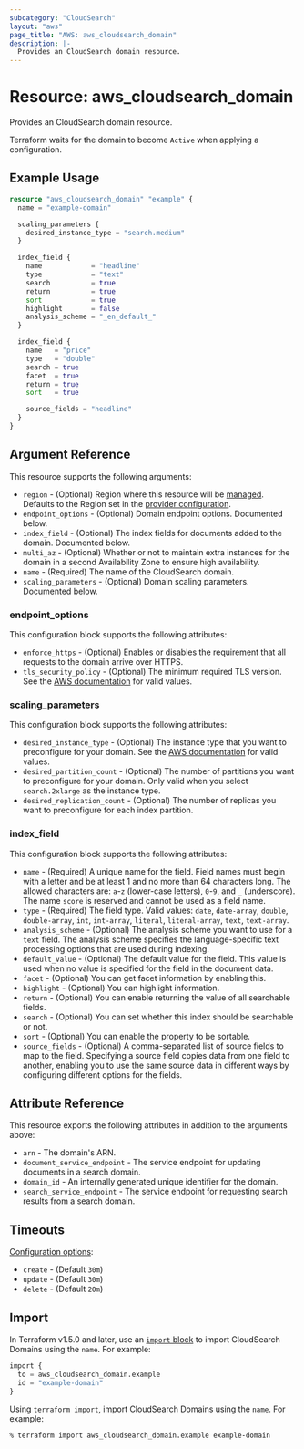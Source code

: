 ```yaml
---
subcategory: "CloudSearch"
layout: "aws"
page_title: "AWS: aws_cloudsearch_domain"
description: |-
  Provides an CloudSearch domain resource. 
---
```


# Resource: aws_cloudsearch_domain

Provides an CloudSearch domain resource.

Terraform waits for the domain to become `Active` when applying a configuration.

## Example Usage

```terraform
resource "aws_cloudsearch_domain" "example" {
  name = "example-domain"

  scaling_parameters {
    desired_instance_type = "search.medium"
  }

  index_field {
    name            = "headline"
    type            = "text"
    search          = true
    return          = true
    sort            = true
    highlight       = false
    analysis_scheme = "_en_default_"
  }

  index_field {
    name   = "price"
    type   = "double"
    search = true
    facet  = true
    return = true
    sort   = true

    source_fields = "headline"
  }
}
```

## Argument Reference

This resource supports the following arguments:

* `region` - (Optional) Region where this resource will be [managed](https://docs.aws.amazon.com/general/latest/gr/rande.html#regional-endpoints). Defaults to the Region set in the [provider configuration](https://registry.terraform.io/providers/hashicorp/aws/latest/docs#aws-configuration-reference).
* `endpoint_options` - (Optional) Domain endpoint options. Documented below.
* `index_field` - (Optional) The index fields for documents added to the domain. Documented below.
* `multi_az` - (Optional) Whether or not to maintain extra instances for the domain in a second Availability Zone to ensure high availability.
* `name` - (Required) The name of the CloudSearch domain.
* `scaling_parameters` - (Optional) Domain scaling parameters. Documented below.

### endpoint_options

This configuration block supports the following attributes:

* `enforce_https` - (Optional) Enables or disables the requirement that all requests to the domain arrive over HTTPS.
* `tls_security_policy` - (Optional) The minimum required TLS version. See the [AWS documentation](https://docs.aws.amazon.com/cloudsearch/latest/developerguide/API_DomainEndpointOptions.html) for valid values.

### scaling_parameters

This configuration block supports the following attributes:

* `desired_instance_type` - (Optional) The instance type that you want to preconfigure for your domain. See the [AWS documentation](https://docs.aws.amazon.com/cloudsearch/latest/developerguide/API_ScalingParameters.html) for valid values.
* `desired_partition_count` - (Optional) The number of partitions you want to preconfigure for your domain. Only valid when you select `search.2xlarge` as the instance type.
* `desired_replication_count` - (Optional) The number of replicas you want to preconfigure for each index partition.

### index_field

This configuration block supports the following attributes:

* `name` - (Required) A unique name for the field. Field names must begin with a letter and be at least 1 and no more than 64 characters long. The allowed characters are: `a`-`z` (lower-case letters), `0`-`9`, and `_` (underscore). The name `score` is reserved and cannot be used as a field name.
* `type` - (Required) The field type. Valid values: `date`, `date-array`, `double`, `double-array`, `int`, `int-array`, `literal`, `literal-array`, `text`, `text-array`.
* `analysis_scheme` - (Optional) The analysis scheme you want to use for a `text` field. The analysis scheme specifies the language-specific text processing options that are used during indexing.
* `default_value` - (Optional) The default value for the field. This value is used when no value is specified for the field in the document data.
* `facet` - (Optional) You can get facet information by enabling this.
* `highlight` - (Optional) You can highlight information.
* `return` - (Optional) You can enable returning the value of all searchable fields.
* `search` - (Optional) You can set whether this index should be searchable or not.
* `sort` - (Optional) You can enable the property to be sortable.
* `source_fields` - (Optional) A comma-separated list of source fields to map to the field. Specifying a source field copies data from one field to another, enabling you to use the same source data in different ways by configuring different options for the fields.

## Attribute Reference

This resource exports the following attributes in addition to the arguments above:

* `arn` - The domain's ARN.
* `document_service_endpoint` - The service endpoint for updating documents in a search domain.
* `domain_id` - An internally generated unique identifier for the domain.
* `search_service_endpoint` - The service endpoint for requesting search results from a search domain.

## Timeouts

[Configuration options](https://developer.hashicorp.com/terraform/language/resources/syntax#operation-timeouts):

* `create` - (Default `30m`)
* `update` - (Default `30m`)
* `delete` - (Default `20m`)

## Import

In Terraform v1.5.0 and later, use an [`import` block](https://developer.hashicorp.com/terraform/language/import) to import CloudSearch Domains using the `name`. For example:

```terraform
import {
  to = aws_cloudsearch_domain.example
  id = "example-domain"
}
```

Using `terraform import`, import CloudSearch Domains using the `name`. For example:

```console
% terraform import aws_cloudsearch_domain.example example-domain
```
